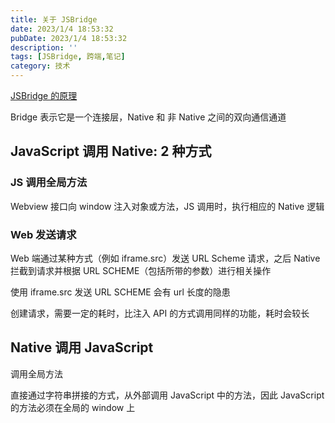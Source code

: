 ```yaml
---
title: 关于 JSBridge
date: 2023/1/4 18:53:32
pubDate: 2023/1/4 18:53:32
description: ''
tags: [JSBridge, 跨端,笔记]
category: 技术
---
```


[JSBridge 的原理](https://juejin.cn/post/6844903585268891662)

Bridge 表示它是一个连接层，Native 和 非 Native 之间的双向通信通道

## JavaScript 调用 Native: 2 种方式

### JS 调用全局方法

Webview 接口向 window 注入对象或方法，JS 调用时，执行相应的 Native 逻辑

### Web 发送请求

Web 端通过某种方式（例如 iframe.src）发送 URL Scheme 请求，之后 Native 拦截到请求并根据 URL SCHEME（包括所带的参数）进行相关操作

使用 iframe.src 发送 URL SCHEME 会有 url 长度的隐患

创建请求，需要一定的耗时，比注入 API 的方式调用同样的功能，耗时会较长

## Native 调用 JavaScript

调用全局方法

直接通过字符串拼接的方式，从外部调用 JavaScript 中的方法，因此 JavaScript 的方法必须在全局的 window 上